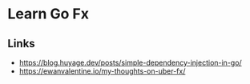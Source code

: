 # Learn Go Fx

## Links
- https://blog.huyage.dev/posts/simple-dependency-injection-in-go/
- https://ewanvalentine.io/my-thoughts-on-uber-fx/